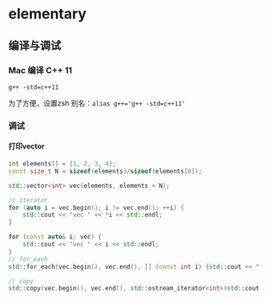 # elementary

## 编译与调试

### Mac 编译 C++ 11

`g++ -std=c++11`

为了方便，设置zsh 别名：`alias g++='g++ -std=c++11'`

### 调试

#### 打印vector

``` c++
int elements[] = {1, 2, 3, 4};
const size_t N = sizeof(elements)/sizeof(elements[0]);

std::vector<int> vec(elements, elements + N);

// iterator
for (auto i = vec.begin(); i != vec.end(); ++i) {
    std::cout << "vec " << *i << std::endl;
}

for (const auto& i: vec) {
    std::cout << "vec " << i << std::endl;
}
// for_each
std::for_each(vec.begin(), vec.end(), [] (const int i) {std::cout << "for_each vec: " << i << std::endl;});

// copy
std::copy(vec.begin(), vec.end(), std::ostream_iterator<int>(std::cout, "std::copy and ostream_iterator"));

```
